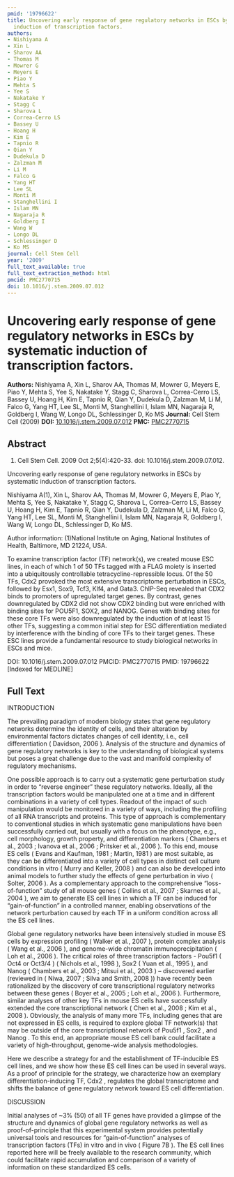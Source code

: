 ```yaml
---
pmid: '19796622'
title: Uncovering early response of gene regulatory networks in ESCs by systematic
  induction of transcription factors.
authors:
- Nishiyama A
- Xin L
- Sharov AA
- Thomas M
- Mowrer G
- Meyers E
- Piao Y
- Mehta S
- Yee S
- Nakatake Y
- Stagg C
- Sharova L
- Correa-Cerro LS
- Bassey U
- Hoang H
- Kim E
- Tapnio R
- Qian Y
- Dudekula D
- Zalzman M
- Li M
- Falco G
- Yang HT
- Lee SL
- Monti M
- Stanghellini I
- Islam MN
- Nagaraja R
- Goldberg I
- Wang W
- Longo DL
- Schlessinger D
- Ko MS
journal: Cell Stem Cell
year: '2009'
full_text_available: true
full_text_extraction_method: html
pmcid: PMC2770715
doi: 10.1016/j.stem.2009.07.012
---
```


# Uncovering early response of gene regulatory networks in ESCs by systematic induction of transcription factors.
**Authors:** Nishiyama A, Xin L, Sharov AA, Thomas M, Mowrer G, Meyers E, Piao Y, Mehta S, Yee S, Nakatake Y, Stagg C, Sharova L, Correa-Cerro LS, Bassey U, Hoang H, Kim E, Tapnio R, Qian Y, Dudekula D, Zalzman M, Li M, Falco G, Yang HT, Lee SL, Monti M, Stanghellini I, Islam MN, Nagaraja R, Goldberg I, Wang W, Longo DL, Schlessinger D, Ko MS
**Journal:** Cell Stem Cell (2009)
**DOI:** [10.1016/j.stem.2009.07.012](https://doi.org/10.1016/j.stem.2009.07.012)
**PMC:** [PMC2770715](https://www.ncbi.nlm.nih.gov/pmc/articles/PMC2770715/)

## Abstract

1. Cell Stem Cell. 2009 Oct 2;5(4):420-33. doi: 10.1016/j.stem.2009.07.012.

Uncovering early response of gene regulatory networks in ESCs by systematic 
induction of transcription factors.

Nishiyama A(1), Xin L, Sharov AA, Thomas M, Mowrer G, Meyers E, Piao Y, Mehta S, 
Yee S, Nakatake Y, Stagg C, Sharova L, Correa-Cerro LS, Bassey U, Hoang H, Kim 
E, Tapnio R, Qian Y, Dudekula D, Zalzman M, Li M, Falco G, Yang HT, Lee SL, 
Monti M, Stanghellini I, Islam MN, Nagaraja R, Goldberg I, Wang W, Longo DL, 
Schlessinger D, Ko MS.

Author information:
(1)National Institute on Aging, National Institutes of Health, Baltimore, MD 
21224, USA.

To examine transcription factor (TF) network(s), we created mouse ESC lines, in 
each of which 1 of 50 TFs tagged with a FLAG moiety is inserted into a 
ubiquitously controllable tetracycline-repressible locus. Of the 50 TFs, Cdx2 
provoked the most extensive transcriptome perturbation in ESCs, followed by 
Esx1, Sox9, Tcf3, Klf4, and Gata3. ChIP-Seq revealed that CDX2 binds to 
promoters of upregulated target genes. By contrast, genes downregulated by CDX2 
did not show CDX2 binding but were enriched with binding sites for POU5F1, SOX2, 
and NANOG. Genes with binding sites for these core TFs were also downregulated 
by the induction of at least 15 other TFs, suggesting a common initial step for 
ESC differentiation mediated by interference with the binding of core TFs to 
their target genes. These ESC lines provide a fundamental resource to study 
biological networks in ESCs and mice.

DOI: 10.1016/j.stem.2009.07.012
PMCID: PMC2770715
PMID: 19796622 [Indexed for MEDLINE]

## Full Text

INTRODUCTION

The prevailing paradigm of modern biology states that gene regulatory networks determine the identity of cells, and their alteration by environmental factors dictates changes of cell identity, i.e., cell differentiation ( Davidson, 2006 ). Analysis of the structure and dynamics of gene regulatory networks is key to the understanding of biological systems but poses a great challenge due to the vast and manifold complexity of regulatory mechanisms.

One possible approach is to carry out a systematic gene perturbation study in order to “reverse engineer” these regulatory networks. Ideally, all the transcription factors would be manipulated one at a time and in different combinations in a variety of cell types. Readout of the impact of such manipulation would be monitored in a variety of ways, including the profiling of all RNA transcripts and proteins. This type of approach is complementary to conventional studies in which systematic gene manipulations have been successfully carried out, but usually with a focus on the phenotype, e.g., cell morphology, growth property, and differentiation markers ( Chambers et al., 2003 ; Ivanova et al., 2006 ; Pritsker et al., 2006 ). To this end, mouse ES cells ( Evans and Kaufman, 1981 ; Martin, 1981 ) are most suitable, as they can be differentiated into a variety of cell types in distinct cell culture conditions in vitro ( Murry and Keller, 2008 ) and can also be developed into animal models to further study the effects of gene perturbation in vivo ( Solter, 2006 ). As a complementary approach to the comprehensive “loss-of-function” study of all mouse genes ( Collins et al., 2007 ; Skarnes et al., 2004 ), we aim to generate ES cell lines in which a TF can be induced for “gain-of-function” in a controlled manner, enabling observations of the network perturbation caused by each TF in a uniform condition across all the ES cell lines.

Global gene regulatory networks have been intensively studied in mouse ES cells by expression profiling ( Walker et al., 2007 ), protein complex analysis ( Wang et al., 2006 ), and genome-wide chromatin immunoprecipitation ( Loh et al., 2006 ). The critical roles of three transcription factors - Pou5f1 ( Oct4 or Oct3/4 ) ( Nichols et al., 1998 ), Sox2 ( Yuan et al., 1995 ), and Nanog ( Chambers et al., 2003 ; Mitsui et al., 2003 ) – discovered earlier (reviewed in ( Niwa, 2007 ; Silva and Smith, 2008 )) have recently been rationalized by the discovery of core transcriptional regulatory networks between these genes ( Boyer et al., 2005 ; Loh et al., 2006 ). Furthermore, similar analyses of other key TFs in mouse ES cells have successfully extended the core transcriptional network ( Chen et al., 2008 ; Kim et al., 2008 ). Obviously, the analysis of many more TFs, including genes that are not expressed in ES cells, is required to explore global TF network(s) that may be outside of the core transcriptional network of Pou5f1 , Sox2 , and Nanog . To this end, an appropriate mouse ES cell bank could facilitate a variety of high-throughput, genome-wide analysis methodologies.

Here we describe a strategy for and the establishment of TF-inducible ES cell lines, and we show how these ES cell lines can be used in several ways. As a proof of principle for the strategy, we characterize how an exemplary differentiation-inducing TF, Cdx2 , regulates the global transcriptome and shifts the balance of gene regulatory network toward ES cell differentiation.

DISCUSSION

Initial analyses of ~3% (50) of all TF genes have provided a glimpse of the structure and dynamics of global gene regulatory networks as well as proof-of-principle that this experimental system provides potentially universal tools and resources for “gain-of-function” analyses of transcription factors (TFs) in vitro and in vivo ( Figure 7B ). The ES cell lines reported here will be freely available to the research community, which could facilitate rapid accumulation and comparison of a variety of information on these standardized ES cells.
